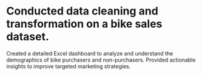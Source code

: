 # Conducted data cleaning and transformation on a bike sales dataset.
Created a detailed Excel dashboard to analyze and understand the demographics of bike purchasers and non-purchasers.
Provided actionable insights to improve targeted marketing strategies.
